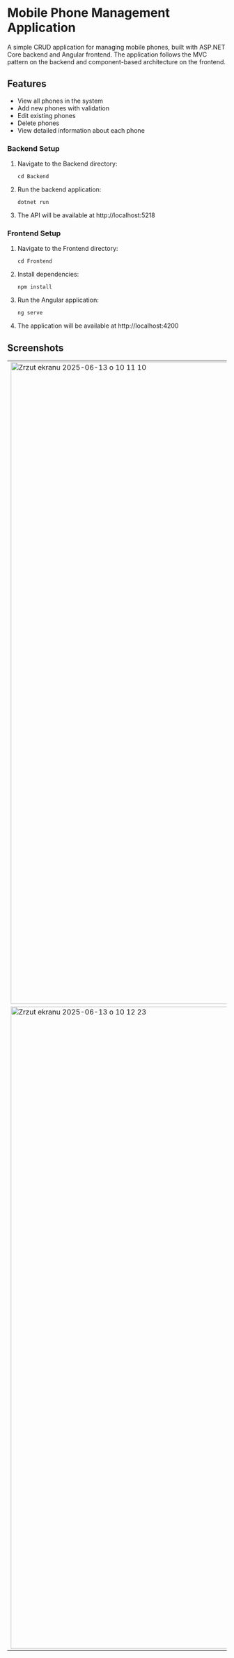 # Mobile Phone Management Application

A simple CRUD application for managing mobile phones, built with ASP.NET Core backend and Angular frontend. The application follows the MVC pattern on the backend and component-based architecture on the frontend.

## Features

- View all phones in the system
- Add new phones with validation
- Edit existing phones
- Delete phones
- View detailed information about each phone

### Backend Setup

1. Navigate to the Backend directory:
   ```
   cd Backend
   ```

2. Run the backend application:
   ```
   dotnet run
   ```

3. The API will be available at http://localhost:5218

### Frontend Setup

1. Navigate to the Frontend directory:
   ```
   cd Frontend
   ```

2. Install dependencies:
   ```
   npm install
   ```

3. Run the Angular application:
   ```
   ng serve
   ```

4. The application will be available at http://localhost:4200

## Screenshots

<table>
  <tr>
    <td><img width="1470" alt="Zrzut ekranu 2025-06-13 o 10 11 10" src="https://github.com/user-attachments/assets/8c825524-9e05-425a-b1a5-94ed86f1f106" /></td>
    <td><img width="1470" alt="Zrzut ekranu 2025-06-13 o 10 11 55" src="https://github.com/user-attachments/assets/b9e3a89f-cd95-4f27-8f72-7a05f8e4fd1e" /></td>
  </tr>
  <tr>
    <td><img width="1470" alt="Zrzut ekranu 2025-06-13 o 10 12 23" src="https://github.com/user-attachments/assets/c52816da-7ba9-4a4f-8d99-17af1da2f1b3" /></td>
    <td><img width="1470" alt="Zrzut ekranu 2025-06-13 o 10 13 01" src="https://github.com/user-attachments/assets/295c8feb-0885-44a3-b5a2-ee6044b0c954" /></td>
  </tr>
</table>





